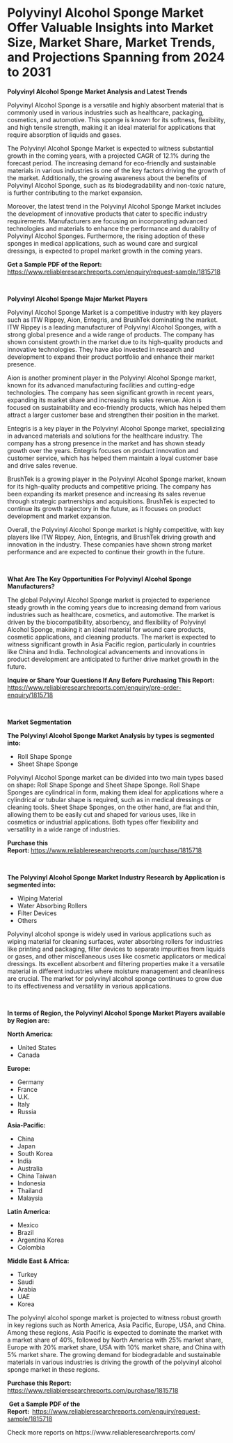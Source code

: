 <p><h1>Polyvinyl Alcohol Sponge Market Offer Valuable Insights into Market Size, Market Share, Market Trends, and Projections Spanning from 2024 to 2031</h1></p><p><strong>Polyvinyl Alcohol Sponge Market Analysis and Latest Trends</strong></p>
<p><p>Polyvinyl Alcohol Sponge is a versatile and highly absorbent material that is commonly used in various industries such as healthcare, packaging, cosmetics, and automotive. This sponge is known for its softness, flexibility, and high tensile strength, making it an ideal material for applications that require absorption of liquids and gases.</p><p>The Polyvinyl Alcohol Sponge Market is expected to witness substantial growth in the coming years, with a projected CAGR of 12.1% during the forecast period. The increasing demand for eco-friendly and sustainable materials in various industries is one of the key factors driving the growth of the market. Additionally, the growing awareness about the benefits of Polyvinyl Alcohol Sponge, such as its biodegradability and non-toxic nature, is further contributing to the market expansion.</p><p>Moreover, the latest trend in the Polyvinyl Alcohol Sponge Market includes the development of innovative products that cater to specific industry requirements. Manufacturers are focusing on incorporating advanced technologies and materials to enhance the performance and durability of Polyvinyl Alcohol Sponges. Furthermore, the rising adoption of these sponges in medical applications, such as wound care and surgical dressings, is expected to propel market growth in the coming years.</p></p>
<p><strong>Get a Sample PDF of the Report:&nbsp;</strong> <a href="https://www.reliableresearchreports.com/enquiry/request-sample/1815718">https://www.reliableresearchreports.com/enquiry/request-sample/1815718</a></p>
<p>&nbsp;</p>
<p><strong>Polyvinyl Alcohol Sponge Major Market Players</strong></p>
<p><p>Polyvinyl Alcohol Sponge Market is a competitive industry with key players such as ITW Rippey, Aion, Entegris, and BrushTek dominating the market. ITW Rippey is a leading manufacturer of Polyvinyl Alcohol Sponges, with a strong global presence and a wide range of products. The company has shown consistent growth in the market due to its high-quality products and innovative technologies. They have also invested in research and development to expand their product portfolio and enhance their market presence.</p><p>Aion is another prominent player in the Polyvinyl Alcohol Sponge market, known for its advanced manufacturing facilities and cutting-edge technologies. The company has seen significant growth in recent years, expanding its market share and increasing its sales revenue. Aion is focused on sustainability and eco-friendly products, which has helped them attract a larger customer base and strengthen their position in the market.</p><p>Entegris is a key player in the Polyvinyl Alcohol Sponge market, specializing in advanced materials and solutions for the healthcare industry. The company has a strong presence in the market and has shown steady growth over the years. Entegris focuses on product innovation and customer service, which has helped them maintain a loyal customer base and drive sales revenue.</p><p>BrushTek is a growing player in the Polyvinyl Alcohol Sponge market, known for its high-quality products and competitive pricing. The company has been expanding its market presence and increasing its sales revenue through strategic partnerships and acquisitions. BrushTek is expected to continue its growth trajectory in the future, as it focuses on product development and market expansion.</p><p>Overall, the Polyvinyl Alcohol Sponge market is highly competitive, with key players like ITW Rippey, Aion, Entegris, and BrushTek driving growth and innovation in the industry. These companies have shown strong market performance and are expected to continue their growth in the future.</p></p>
<p>&nbsp;</p>
<p><strong>What Are The Key Opportunities For Polyvinyl Alcohol Sponge Manufacturers?</strong></p>
<p><p>The global Polyvinyl Alcohol Sponge market is projected to experience steady growth in the coming years due to increasing demand from various industries such as healthcare, cosmetics, and automotive. The market is driven by the biocompatibility, absorbency, and flexibility of Polyvinyl Alcohol Sponge, making it an ideal material for wound care products, cosmetic applications, and cleaning products. The market is expected to witness significant growth in Asia Pacific region, particularly in countries like China and India. Technological advancements and innovations in product development are anticipated to further drive market growth in the future.</p></p>
<p><strong>Inquire or Share Your Questions If Any Before Purchasing This Report:</strong> <a href="https://www.reliableresearchreports.com/enquiry/pre-order-enquiry/1815718">https://www.reliableresearchreports.com/enquiry/pre-order-enquiry/1815718</a></p>
<p>&nbsp;</p>
<p><strong>Market Segmentation</strong></p>
<p><strong>The Polyvinyl Alcohol Sponge Market Analysis by types is segmented into:</strong></p>
<p><ul><li>Roll Shape Sponge</li><li>Sheet Shape Sponge</li></ul></p>
<p><p>Polyvinyl Alcohol Sponge market can be divided into two main types based on shape: Roll Shape Sponge and Sheet Shape Sponge. Roll Shape Sponges are cylindrical in form, making them ideal for applications where a cylindrical or tubular shape is required, such as in medical dressings or cleaning tools. Sheet Shape Sponges, on the other hand, are flat and thin, allowing them to be easily cut and shaped for various uses, like in cosmetics or industrial applications. Both types offer flexibility and versatility in a wide range of industries.</p></p>
<p><strong>Purchase this Report:&nbsp;</strong><a href="https://www.reliableresearchreports.com/purchase/1815718">https://www.reliableresearchreports.com/purchase/1815718</a></p>
<p>&nbsp;</p>
<p><strong>The Polyvinyl Alcohol Sponge Market Industry Research by Application is segmented into:</strong></p>
<p><ul><li>Wiping Material</li><li>Water Absorbing Rollers</li><li>Filter Devices</li><li>Others</li></ul></p>
<p><p>Polyvinyl alcohol sponge is widely used in various applications such as wiping material for cleaning surfaces, water absorbing rollers for industries like printing and packaging, filter devices to separate impurities from liquids or gases, and other miscellaneous uses like cosmetic applicators or medical dressings. Its excellent absorbent and filtering properties make it a versatile material in different industries where moisture management and cleanliness are crucial. The market for polyvinyl alcohol sponge continues to grow due to its effectiveness and versatility in various applications.</p></p>
<p>&nbsp;</p>
<p><strong>In terms of Region, the Polyvinyl Alcohol Sponge Market Players available by Region are:</strong></p>
<p>
    <p> <strong> North America: </strong>
        <ul>
            <li>United States</li>
            <li>Canada</li>
        </ul>
        </p> 
    <p> <strong> Europe: </strong>
        <ul>
            <li>Germany</li>
            <li>France</li>
            <li>U.K.</li>
            <li>Italy</li>
            <li>Russia</li>
        </ul>
        </p> 
    <p> <strong> Asia-Pacific: </strong>
        <ul>
            <li>China</li>
            <li>Japan</li>
            <li>South Korea</li>
            <li>India</li>
            <li>Australia</li>
            <li>China Taiwan</li>
            <li>Indonesia</li>
            <li>Thailand</li>
            <li>Malaysia</li>
        </ul>
        </p> 
    <p> <strong> Latin America: </strong>
        <ul>
            <li>Mexico</li>
            <li>Brazil</li>
            <li>Argentina Korea</li>
            <li>Colombia</li>
        </ul>
        </p> 
    <p> <strong> Middle East & Africa: </strong>
        <ul>
            <li>Turkey</li>
            <li>Saudi</li>
            <li>Arabia</li>
            <li>UAE</li>
            <li>Korea</li>
        </ul>
    </p>
    </p>
<p><p>The polyvinyl alcohol sponge market is projected to witness robust growth in key regions such as North America, Asia Pacific, Europe, USA, and China. Among these regions, Asia Pacific is expected to dominate the market with a market share of 40%, followed by North America with 25% market share, Europe with 20% market share, USA with 10% market share, and China with 5% market share. The growing demand for biodegradable and sustainable materials in various industries is driving the growth of the polyvinyl alcohol sponge market in these regions.</p></p>
<p><strong>Purchase this Report: </strong><a href="https://www.reliableresearchreports.com/purchase/1815718">https://www.reliableresearchreports.com/purchase/1815718</a></p>
<p>&nbsp;<strong>Get a Sample PDF of the Report:&nbsp;&nbsp;</strong><a href="https://www.reliableresearchreports.com/enquiry/request-sample/1815718">https://www.reliableresearchreports.com/enquiry/request-sample/1815718</a></p>
<p><strong></strong></p>
<p>Check more reports on https://www.reliableresearchreports.com/</p>